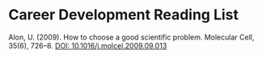 # Career Development Reading List

Alon, U. (2009). How to choose a good scientific problem. Molecular Cell, 35(6), 726–8. [DOI: 10.1016/j.molcel.2009.09.013](https://doi.org/10.1016/j.molcel.2009.09.013)
